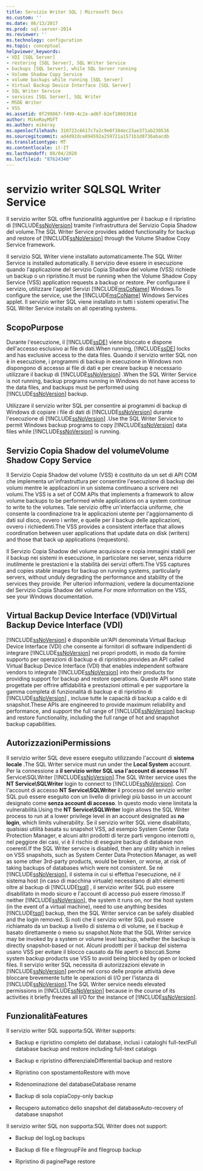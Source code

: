 ```yaml
---
title: Servizio Writer SQL | Microsoft Docs
ms.custom: ''
ms.date: 06/13/2017
ms.prod: sql-server-2014
ms.reviewer: ''
ms.technology: configuration
ms.topic: conceptual
helpviewer_keywords:
- VDI [SQL Server]
- restoring [SQL Server], SQL Writer Service
- backups [SQL Server], while SQL Server running
- Volume Shadow Copy Service
- volume backups while running [SQL Server]
- Virtual Backup Device Interface [SQL Server]
- SQL Writer Service
- services [SQL Server], SQL Writer
- MSDE Writer
- VSS
ms.assetid: 0f299867-f499-4c2a-ad6f-b2ef1869381d
author: MikeRayMSFT
ms.author: mikeray
ms.openlocfilehash: 310722c6617c7a2c9e0f384ec23ae371ab230536
ms.sourcegitcommit: ad4d92dce894592a259721a1571b1d8736abacdb
ms.translationtype: MT
ms.contentlocale: it-IT
ms.lasthandoff: 08/04/2020
ms.locfileid: "87624340"
---
```

# <a name="sql-writer-service"></a><span data-ttu-id="5af26-102">servizio writer SQL</span><span class="sxs-lookup"><span data-stu-id="5af26-102">SQL Writer Service</span></span>
  <span data-ttu-id="5af26-103">Il servizio writer SQL offre funzionalità aggiuntive per il backup e il ripristino di [!INCLUDE[ssNoVersion](../../includes/ssnoversion-md.md)] tramite l'infrastruttura del Servizio Copia Shadow del volume.</span><span class="sxs-lookup"><span data-stu-id="5af26-103">The SQL Writer Service provides added functionality for backup and restore of [!INCLUDE[ssNoVersion](../../includes/ssnoversion-md.md)] through the Volume Shadow Copy Service framework.</span></span>  
  
 <span data-ttu-id="5af26-104">Il servizio SQL Writer viene installato automaticamente.</span><span class="sxs-lookup"><span data-stu-id="5af26-104">The SQL Writer Service is installed automatically.</span></span> <span data-ttu-id="5af26-105">Il servizio deve essere in esecuzione quando l'applicazione del servizio Copia Shadow del volume (VSS) richiede un backup o un ripristino.</span><span class="sxs-lookup"><span data-stu-id="5af26-105">It must be running when the Volume Shadow Copy Service (VSS) application requests a backup or restore.</span></span> <span data-ttu-id="5af26-106">Per configurare il servizio, utilizzare l'applet Servizi [!INCLUDE[msCoName](../../includes/msconame-md.md)] Windows.</span><span class="sxs-lookup"><span data-stu-id="5af26-106">To configure the service, use the [!INCLUDE[msCoName](../../includes/msconame-md.md)] Windows Services applet.</span></span> <span data-ttu-id="5af26-107">Il servizio writer SQL viene installato in tutti i sistemi operativi.</span><span class="sxs-lookup"><span data-stu-id="5af26-107">The SQL Writer Service installs on all operating systems.</span></span>  
  
## <a name="purpose"></a><span data-ttu-id="5af26-108">Scopo</span><span class="sxs-lookup"><span data-stu-id="5af26-108">Purpose</span></span>  
 <span data-ttu-id="5af26-109">Durante l'esecuzione, il [!INCLUDE[ssDE](../../includes/ssde-md.md)] viene bloccato e dispone dell'accesso esclusivo ai file di dati.</span><span class="sxs-lookup"><span data-stu-id="5af26-109">When running, [!INCLUDE[ssDE](../../includes/ssde-md.md)] locks and has exclusive access to the data files.</span></span> <span data-ttu-id="5af26-110">Quando il servizio writer SQL non è in esecuzione, i programmi di backup in esecuzione in Windows non dispongono di accesso ai file di dati e per creare backup è necessario utilizzare il backup di [!INCLUDE[ssNoVersion](../../includes/ssnoversion-md.md)] .</span><span class="sxs-lookup"><span data-stu-id="5af26-110">When the SQL Writer Service is not running, backup programs running in Windows do not have access to the data files, and backups must be performed using [!INCLUDE[ssNoVersion](../../includes/ssnoversion-md.md)] backup.</span></span>  
  
 <span data-ttu-id="5af26-111">Utilizzare il servizio writer SQL per consentire ai programmi di backup di Windows di copiare i file di dati di [!INCLUDE[ssNoVersion](../../includes/ssnoversion-md.md)] durante l'esecuzione di [!INCLUDE[ssNoVersion](../../includes/ssnoversion-md.md)] .</span><span class="sxs-lookup"><span data-stu-id="5af26-111">Use the SQL Writer Service to permit Windows backup programs to copy [!INCLUDE[ssNoVersion](../../includes/ssnoversion-md.md)] data files while [!INCLUDE[ssNoVersion](../../includes/ssnoversion-md.md)] is running.</span></span>  
  
## <a name="volume-shadow-copy-service"></a><span data-ttu-id="5af26-112">Servizio Copia Shadow del volume</span><span class="sxs-lookup"><span data-stu-id="5af26-112">Volume Shadow Copy Service</span></span>  
 <span data-ttu-id="5af26-113">Il Servizio Copia Shadow del volume (VSS) è costituito da un set di API COM che implementa un'infrastruttura per consentire l'esecuzione di backup dei volumi mentre le applicazioni in un sistema continuano a scrivere nei volumi.</span><span class="sxs-lookup"><span data-stu-id="5af26-113">The VSS is a set of COM APIs that implements a framework to allow volume backups to be performed while applications on a system continue to write to the volumes.</span></span> <span data-ttu-id="5af26-114">Tale servizio offre un'interfaccia uniforme, che consente la coordinazione tra le applicazioni utente per l'aggiornamento di dati sul disco, ovvero i writer, e quelle per il backup delle applicazioni, ovvero i richiedenti.</span><span class="sxs-lookup"><span data-stu-id="5af26-114">The VSS provides a consistent interface that allows coordination between user applications that update data on disk (writers) and those that back up applications (requestors).</span></span>  
  
 <span data-ttu-id="5af26-115">Il Servizio Copia Shadow del volume acquisisce e copia immagini stabili per il backup nei sistemi in esecuzione, in particolare nei server, senza ridurre inutilmente le prestazioni e la stabilità dei servizi offerti.</span><span class="sxs-lookup"><span data-stu-id="5af26-115">The VSS captures and copies stable images for backup on running systems, particularly servers, without unduly degrading the performance and stability of the services they provide.</span></span> <span data-ttu-id="5af26-116">Per ulteriori informazioni, vedere la documentazione del Servizio Copia Shadow del volume.</span><span class="sxs-lookup"><span data-stu-id="5af26-116">For more information on the VSS, see your Windows documentation.</span></span>  
  
## <a name="virtual-backup-device-interface-vdi"></a><span data-ttu-id="5af26-117">Virtual Backup Device Interface (VDI)</span><span class="sxs-lookup"><span data-stu-id="5af26-117">Virtual Backup Device Interface (VDI)</span></span>  
 [!INCLUDE[ssNoVersion](../../includes/ssnoversion-md.md)] <span data-ttu-id="5af26-118">è disponibile un'API denominata Virtual Backup Device Interface (VDI) che consente ai fornitori di software indipendenti di integrare [!INCLUDE[ssNoVersion](../../includes/ssnoversion-md.md)] nei propri prodotti, in modo da fornire supporto per operazioni di backup e di ripristino.</span><span class="sxs-lookup"><span data-stu-id="5af26-118">provides an API called Virtual Backup Device Interface (VDI) that enables independent software vendors to integrate [!INCLUDE[ssNoVersion](../../includes/ssnoversion-md.md)] into their products for providing support for backup and restore operations.</span></span> <span data-ttu-id="5af26-119">Queste API sono state progettate per offrire affidabilità e prestazioni ottimali e per supportare la gamma completa di funzionalità di backup e di ripristino di [!INCLUDE[ssNoVersion](../../includes/ssnoversion-md.md)] , incluse tutte le capacità di backup a caldo e di snapshot.</span><span class="sxs-lookup"><span data-stu-id="5af26-119">These APIs are engineered to provide maximum reliability and performance, and support the full range of [!INCLUDE[ssNoVersion](../../includes/ssnoversion-md.md)] backup and restore functionality, including the full range of hot and snapshot backup capabilities.</span></span>  
  
## <a name="permissions"></a><span data-ttu-id="5af26-120">Autorizzazioni</span><span class="sxs-lookup"><span data-stu-id="5af26-120">Permissions</span></span>  
 <span data-ttu-id="5af26-121">Il servizio writer SQL deve essere eseguito utilizzando l'account di **sistema locale** .</span><span class="sxs-lookup"><span data-stu-id="5af26-121">The SQL Writer service must run under the **Local System** account.</span></span> <span data-ttu-id="5af26-122">Per la connessione a **il servizio writer SQL usa l'account di accesso** NT Service\SQLWriter [!INCLUDE[ssNoVersion](../../includes/ssnoversion-md.md)].</span><span class="sxs-lookup"><span data-stu-id="5af26-122">The SQL Writer service uses the **NT Service\SQLWriter** login to connect to [!INCLUDE[ssNoVersion](../../includes/ssnoversion-md.md)].</span></span> <span data-ttu-id="5af26-123">Con l'account di accesso **NT Service\SQLWriter** il processo del servizio writer SQL può essere eseguito con un livello di privilegi più basso in un account designato come **senza account di accesso**. In questo modo viene limitata la vulnerabilità.</span><span class="sxs-lookup"><span data-stu-id="5af26-123">Using the **NT Service\SQLWriter** login allows the SQL Writer process to run at a lower privilege level in an account designated as **no login**, which limits vulnerability.</span></span> <span data-ttu-id="5af26-124">Se il servizio writer SQL viene disabilitato, qualsiasi utilità basata su snapshot VSS, ad esempio System Center Data Protection Manager, e alcuni altri prodotti di terze parti vengono interrotti o, nel peggiore dei casi, vi è il rischio di eseguire backup di database non coerenti.</span><span class="sxs-lookup"><span data-stu-id="5af26-124">If the SQL Writer service is disabled, then any utility which in relies on VSS snapshots, such as System Center Data Protection Manager, as well as some other 3rd-party products, would be broken, or worse, at risk of taking backups of databases which were not consistent.</span></span> <span data-ttu-id="5af26-125">Se né [!INCLUDE[ssNoVersion](../../includes/ssnoversion-md.md)], il sistema in cui si effettua l'esecuzione, né il sistema host (in caso di macchina virtuale) necessitano di altri elementi oltre al backup di [!INCLUDE[tsql](../../includes/tsql-md.md)] , il servizio writer SQL può essere disabilitato in modo sicuro e l'account di accesso può essere rimosso.</span><span class="sxs-lookup"><span data-stu-id="5af26-125">If neither [!INCLUDE[ssNoVersion](../../includes/ssnoversion-md.md)], the system it runs on, nor the host system (in the event of a virtual machine), need to use anything besides [!INCLUDE[tsql](../../includes/tsql-md.md)] backup, then the SQL Writer service can be safely disabled and the login removed.</span></span>  <span data-ttu-id="5af26-126">Si noti che il servizio writer SQL può essere richiamato da un backup a livello di sistema o di volume, se il backup è basato direttamente o meno su snapshot.</span><span class="sxs-lookup"><span data-stu-id="5af26-126">Note that the SQL Writer service may be invoked by a system or volume level backup, whether the backup is directly snapshot-based or not.</span></span> <span data-ttu-id="5af26-127">Alcuni prodotti per il backup del sistema usano VSS per evitare il blocco causato da file aperti o bloccati.</span><span class="sxs-lookup"><span data-stu-id="5af26-127">Some system backup products use VSS to avoid being blocked by open or locked files.</span></span> <span data-ttu-id="5af26-128">Il servizio writer SQL necessita di autorizzazioni elevate in [!INCLUDE[ssNoVersion](../../includes/ssnoversion-md.md)] perché nel corso delle proprie attività deve bloccare brevemente tutte le operazioni di I/O per l'istanza di [!INCLUDE[ssNoVersion](../../includes/ssnoversion-md.md)].</span><span class="sxs-lookup"><span data-stu-id="5af26-128">The SQL Writer service needs elevated permissions in [!INCLUDE[ssNoVersion](../../includes/ssnoversion-md.md)] because in the course of its activities it briefly freezes all I/O for the instance of [!INCLUDE[ssNoVersion](../../includes/ssnoversion-md.md)].</span></span>  
  
## <a name="features"></a><span data-ttu-id="5af26-129">Funzionalità</span><span class="sxs-lookup"><span data-stu-id="5af26-129">Features</span></span>  
 <span data-ttu-id="5af26-130">Il servizio writer SQL supporta:</span><span class="sxs-lookup"><span data-stu-id="5af26-130">SQL Writer supports:</span></span>  
  
-   <span data-ttu-id="5af26-131">Backup e ripristino completo del database, inclusi i cataloghi full-text</span><span class="sxs-lookup"><span data-stu-id="5af26-131">Full database backup and restore including full-text catalogs</span></span>  
  
-   <span data-ttu-id="5af26-132">Backup e ripristino differenziale</span><span class="sxs-lookup"><span data-stu-id="5af26-132">Differential backup and restore</span></span>  
  
-   <span data-ttu-id="5af26-133">Ripristino con spostamento</span><span class="sxs-lookup"><span data-stu-id="5af26-133">Restore with move</span></span>  
  
-   <span data-ttu-id="5af26-134">Ridenominazione del database</span><span class="sxs-lookup"><span data-stu-id="5af26-134">Database rename</span></span>  
  
-   <span data-ttu-id="5af26-135">Backup di sola copia</span><span class="sxs-lookup"><span data-stu-id="5af26-135">Copy-only backup</span></span>  
  
-   <span data-ttu-id="5af26-136">Recupero automatico dello snapshot del database</span><span class="sxs-lookup"><span data-stu-id="5af26-136">Auto-recovery of database snapshot</span></span>  
  
 <span data-ttu-id="5af26-137">Il servizio writer SQL non supporta:</span><span class="sxs-lookup"><span data-stu-id="5af26-137">SQL Writer does not support:</span></span>  
  
-   <span data-ttu-id="5af26-138">Backup del log</span><span class="sxs-lookup"><span data-stu-id="5af26-138">Log backups</span></span>  
  
-   <span data-ttu-id="5af26-139">Backup di file e filegroup</span><span class="sxs-lookup"><span data-stu-id="5af26-139">File and filegroup backup</span></span>  
  
-   <span data-ttu-id="5af26-140">Ripristino di pagine</span><span class="sxs-lookup"><span data-stu-id="5af26-140">Page restore</span></span>  
  
  

